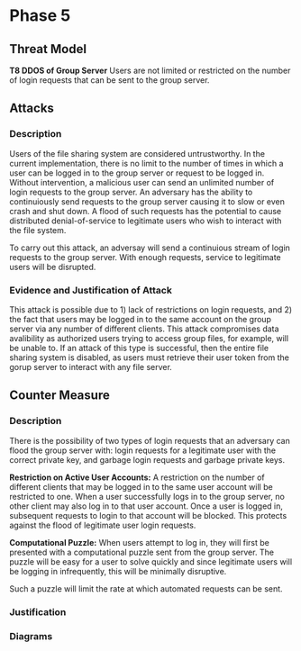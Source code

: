 # Phase 5

## Threat Model
**T8 DDOS of Group Server** Users are not limited or restricted on the number of login requests that can be sent to the group server.

## Attacks
### Description
Users of the file sharing system are considered untrustworthy. In the current implementation, there is no limit to the number of times in which a user can be logged in to the group server or request to be logged in. Without intervention, a malicious user can send an unlimited number of login requests to the group server. An adversary has the ability to continuiously send requests to the group server causing it to slow or even crash and shut down. A flood of such requests has the potential to cause distributed denial-of-service to legitimate users who wish to interact with the file system.

To carry out this attack, an adversay will send a continuious stream of login requests to the group server. With enough requests, service to legitimate users will be disrupted.

### Evidence and Justification of Attack
This attack is possible due to 1) lack of restrictions on login requests, and 2) the fact that users may be logged in to the same account on the group server via any number of different clients. This attack compromises data avalibility as authorized users trying to access group files, for example, will be unable to. If an attack of this type is successful, then the entire file sharing system is disabled, as users must retrieve their user token from the gorup server to interact with any file server.

## Counter Measure
### Description
There is the possibility of two types of login requests that an adversary can flood the group server with: login requests for a legitimate user with the correct private key, and garbage login requests and garbage private keys.

**Restriction on Active User Accounts:**
A restriction on the number of different clients that may be logged in to the same user account will be restricted to one. When a user successfully logs in to the group server, no other client may also log in to that user account. Once a user is logged in, subsequent requests to login to that account will be blocked. This protects against the flood of legitimate user login requests.

**Computational Puzzle:**
When users attempt to log in, they will first be presented with a computational puzzle sent from the group server. The puzzle will be easy for a user to solve quickly and since legitimate users will be logging in infrequently, this will be minimally disruptive. 

Such a puzzle will limit the rate at which automated requests can be sent.

### Justification


### Diagrams
